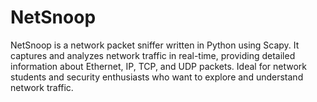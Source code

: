 # NetSnoop
NetSnoop is a network packet sniffer written in Python using Scapy. It captures and analyzes network traffic in real-time, providing detailed information about Ethernet, IP, TCP, and UDP packets. Ideal for network students and security enthusiasts who want to explore and understand network traffic.
